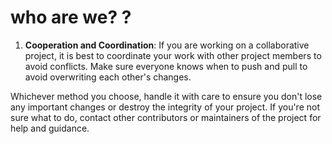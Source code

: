 # who are we? ?

1. **Cooperation and Coordination**: If you are working on a collaborative project, it is best to coordinate your work with other project members to avoid conflicts. Make sure everyone knows when to push and pull to avoid overwriting each other's changes.

Whichever method you choose, handle it with care to ensure you don't lose any important changes or destroy the integrity of your project. If you're not sure what to do, contact other contributors or maintainers of the project for help and guidance.